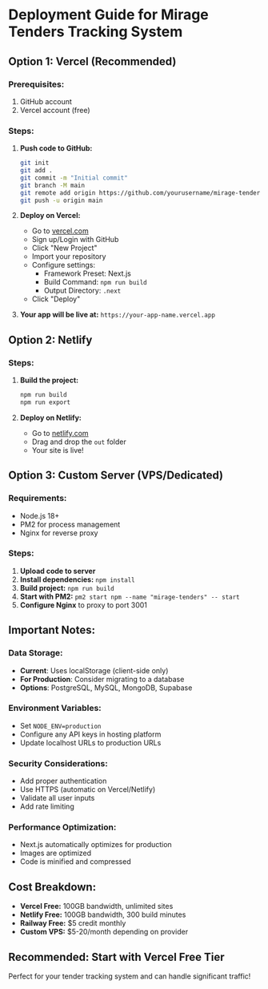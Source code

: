 # Deployment Guide for Mirage Tenders Tracking System

## Option 1: Vercel (Recommended)

### Prerequisites:
1. GitHub account
2. Vercel account (free)

### Steps:
1. **Push code to GitHub:**
   ```bash
   git init
   git add .
   git commit -m "Initial commit"
   git branch -M main
   git remote add origin https://github.com/yourusername/mirage-tenders.git
   git push -u origin main
   ```

2. **Deploy on Vercel:**
   - Go to [vercel.com](https://vercel.com)
   - Sign up/Login with GitHub
   - Click "New Project"
   - Import your repository
   - Configure settings:
     - Framework Preset: Next.js
     - Build Command: `npm run build`
     - Output Directory: `.next`
   - Click "Deploy"

3. **Your app will be live at:** `https://your-app-name.vercel.app`

## Option 2: Netlify

### Steps:
1. **Build the project:**
   ```bash
   npm run build
   npm run export
   ```

2. **Deploy on Netlify:**
   - Go to [netlify.com](https://netlify.com)
   - Drag and drop the `out` folder
   - Your site is live!

## Option 3: Custom Server (VPS/Dedicated)

### Requirements:
- Node.js 18+
- PM2 for process management
- Nginx for reverse proxy

### Steps:
1. **Upload code to server**
2. **Install dependencies:** `npm install`
3. **Build project:** `npm run build`
4. **Start with PM2:** `pm2 start npm --name "mirage-tenders" -- start`
5. **Configure Nginx** to proxy to port 3001

## Important Notes:

### Data Storage:
- **Current**: Uses localStorage (client-side only)
- **For Production**: Consider migrating to a database
- **Options**: PostgreSQL, MySQL, MongoDB, Supabase

### Environment Variables:
- Set `NODE_ENV=production`
- Configure any API keys in hosting platform
- Update localhost URLs to production URLs

### Security Considerations:
- Add proper authentication
- Use HTTPS (automatic on Vercel/Netlify)
- Validate all user inputs
- Add rate limiting

### Performance Optimization:
- Next.js automatically optimizes for production
- Images are optimized
- Code is minified and compressed

## Cost Breakdown:
- **Vercel Free:** 100GB bandwidth, unlimited sites
- **Netlify Free:** 100GB bandwidth, 300 build minutes
- **Railway Free:** $5 credit monthly
- **Custom VPS:** $5-20/month depending on provider

## Recommended: Start with Vercel Free Tier
Perfect for your tender tracking system and can handle significant traffic!
